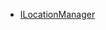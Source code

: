 
- [ILocationManager](https://android.googlesource.com/platform/frameworks/base/+/refs/heads/android12-release/location/java/android/location/ILocationManager.aidl)